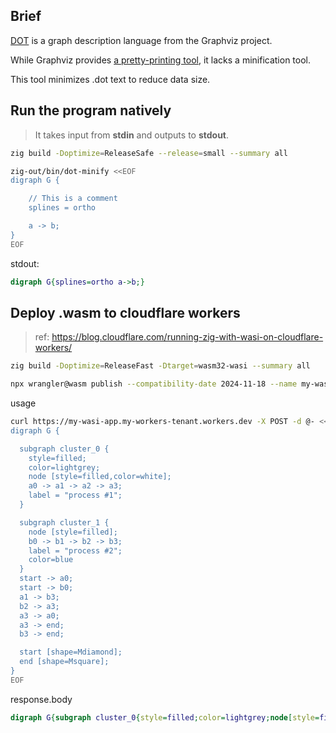 ## Brief

[DOT](https://en.wikipedia.org/wiki/DOT_(graph_description_language)) is a graph description language from the Graphviz project. 

While Graphviz provides [a pretty-printing tool](https://graphviz.org/docs/cli/nop/), it lacks a minification tool. 

This tool minimizes .dot text to reduce data size.

## Run the program natively

> It takes input from **stdin** and outputs to **stdout**.

```bash
zig build -Doptimize=ReleaseSafe --release=small --summary all

zig-out/bin/dot-minify <<EOF
digraph G {

    // This is a comment
    splines = ortho

    a -> b;
}
EOF
```

stdout:

```dot
digraph G{splines=ortho a->b;}
```

## Deploy .wasm to cloudflare workers

> ref: https://blog.cloudflare.com/running-zig-with-wasi-on-cloudflare-workers/

```bash
zig build -Doptimize=ReleaseFast -Dtarget=wasm32-wasi --summary all 

npx wrangler@wasm publish --compatibility-date 2024-11-18 --name my-wasi-app zig-out/bin/dot-minify.wasm
```

usage

```bash
curl https://my-wasi-app.my-workers-tenant.workers.dev -X POST -d @- <<EOF
digraph G {

  subgraph cluster_0 {
    style=filled;
    color=lightgrey;
    node [style=filled,color=white];
    a0 -> a1 -> a2 -> a3;
    label = "process #1";
  }

  subgraph cluster_1 {
    node [style=filled];
    b0 -> b1 -> b2 -> b3;
    label = "process #2";
    color=blue
  }
  start -> a0;
  start -> b0;
  a1 -> b3;
  b2 -> a3;
  a3 -> a0;
  a3 -> end;
  b3 -> end;

  start [shape=Mdiamond];
  end [shape=Msquare];
}
EOF
```

response.body

```dot
digraph G{subgraph cluster_0{style=filled;color=lightgrey;node[style=filled,color=white];a0->a1->a2->a3;label="process #1";}subgraph cluster_1{node[style=filled];b0->b1->b2->b3;label="process #2";color=blue}start->a0;start->b0;a1->b3;b2->a3;a3->a0;a3->end;b3->end;start[shape=Mdiamond];end[shape=Msquare];}
```

